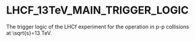# LHCF_13TeV_MAIN_TRIGGER_LOGIC
The trigger logic of the LHCf experiment for the operation in p-p collisions at \sqrt{s}=13 TeV.
